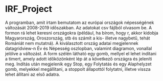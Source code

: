 # IRF_Project
A programban, amit írtam bemutatom az európai országok népességének változását 2008-2019 időszakban. Az adatokat csv fájlból olvasom be. A formon rá lehet keresni országokra (például, ha bírom, hogy r, akkor kidobja Magyarország, Oroszország, stb és számít a kis- illetve nagybetű, tehát Romániát nem mutatná). A kiválasztott ország adatai megjelennek datagridview-n Év és Népesség oszlopban, valamint diagramon, vonallal jelölve a változást. A form szélén látható egy gomb, mellyel el lehet indítani a timert, amely adott időközönként lép át a következő országra és jeleníti meg. Indítás után megjelenik egy Stop, egy Folytatás és egy Alaphelyzet gomb, melyekkel megállítani, a stoppolt állapottól folytatni, illetve vissza lehet állítani az első adatra.
